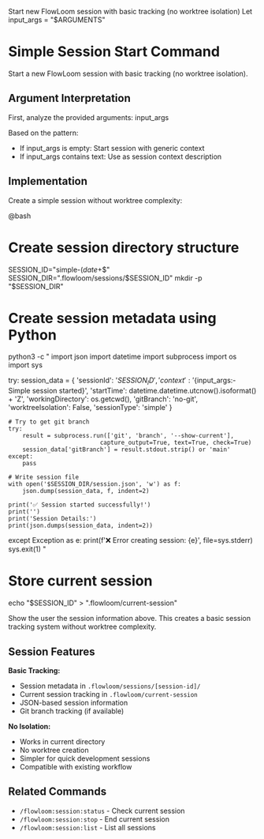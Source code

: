 Start new FlowLoom session with basic tracking (no worktree isolation)
Let input_args = "$ARGUMENTS"

# Simple Session Start Command

Start a new FlowLoom session with basic tracking (no worktree isolation).

## Argument Interpretation
First, analyze the provided arguments: input_args

Based on the pattern:
- If input_args is empty: Start session with generic context
- If input_args contains text: Use as session context description

## Implementation

Create a simple session without worktree complexity:

@bash
# Create session directory structure
SESSION_ID="simple-$(date +%Y%m%d-%H%M%S)-$$"
SESSION_DIR=".flowloom/sessions/$SESSION_ID"
mkdir -p "$SESSION_DIR"

# Create session metadata using Python
python3 -c "
import json
import datetime
import subprocess
import os
import sys

try:
    session_data = {
        'sessionId': '$SESSION_ID',
        'context': '${input_args:-Simple session started}',
        'startTime': datetime.datetime.utcnow().isoformat() + 'Z',
        'workingDirectory': os.getcwd(),
        'gitBranch': 'no-git',
        'worktreeIsolation': False,
        'sessionType': 'simple'
    }
    
    # Try to get git branch
    try:
        result = subprocess.run(['git', 'branch', '--show-current'], 
                              capture_output=True, text=True, check=True)
        session_data['gitBranch'] = result.stdout.strip() or 'main'
    except:
        pass
    
    # Write session file
    with open('$SESSION_DIR/session.json', 'w') as f:
        json.dump(session_data, f, indent=2)
    
    print('✅ Session started successfully!')
    print('')
    print('Session Details:')
    print(json.dumps(session_data, indent=2))
    
except Exception as e:
    print(f'❌ Error creating session: {e}', file=sys.stderr)
    sys.exit(1)
"

# Store current session
echo "$SESSION_ID" > ".flowloom/current-session"

Show the user the session information above. This creates a basic session tracking system without worktree complexity.

## Session Features

**Basic Tracking:**
- Session metadata in `.flowloom/sessions/[session-id]/`
- Current session tracking in `.flowloom/current-session`
- JSON-based session information
- Git branch tracking (if available)

**No Isolation:**
- Works in current directory
- No worktree creation
- Simpler for quick development sessions
- Compatible with existing workflow

## Related Commands
- `/flowloom:session:status` - Check current session
- `/flowloom:session:stop` - End current session
- `/flowloom:session:list` - List all sessions